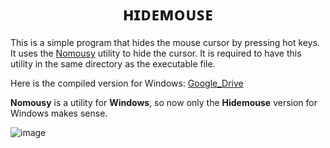 <h1 align="center">ʜɪᴅᴇᴍᴏᴜꜱᴇ</h1>

This is a simple program that hides the mouse cursor by pressing hot keys. It uses the [Nomousy](https://www.autohotkey.com/board/topic/2083-nomousy-disablehide-your-mouse-pointer-cmd/) utility to hide the cursor. It is required to have this utility in the same directory as the executable file.

Here is the compiled version for Windows: [Google_Drive](https://drive.google.com/file/d/1np-x9KuQZ14ahYypqajfLJsOdMMmQ6K9/view?usp=sharing)

**Nomousy** is a utility for **Windows**, so now only the **Hidemouse** version for Windows makes sense.

![image](https://github.com/kioley/Hidemouse/assets/82667446/e1d77c22-41fc-4fc1-a7cd-83439ec2d1ad)
